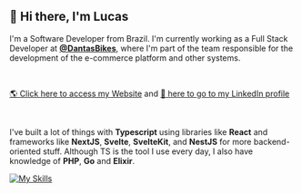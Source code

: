 ## 👋 Hi there, I'm Lucas

I'm a Software Developer from Brazil. I'm currently working as a Full Stack Developer at [**@DantasBikes**](https://dantasbikes.com.br/), where I'm part of the team responsible for the development of the e-commerce platform and other systems.

<br/>

[🌎 Click here to access my Website](https://www.lucasrego.tech/)
and [💼 here to go to my LinkedIn profile](https://www.linkedin.com/in/lucasalvesregodev)

<br/>

I've built a lot of things with **Typescript** using libraries like **React** and frameworks like **NextJS**, **Svelte**, **SvelteKit**, and **NestJS** for more backend-oriented stuff.
Although TS is the tool I use every day, I also have knowledge of **PHP**, **Go** and **Elixir**.

[![My Skills](https://skillicons.dev/icons?i=ts,js,php,go,elixir,postgres,sqlite,react,svelte,nextjs,nestjs,nodejs,docker,bash,linux,html,css,tailwind,jest)](https://www.lucasrego.tech/)
